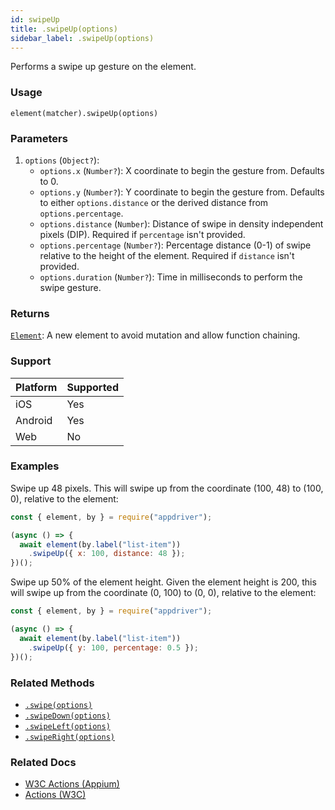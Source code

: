 ```yaml
---
id: swipeUp
title: .swipeUp(options)
sidebar_label: .swipeUp(options)
---
```


Performs a swipe up gesture on the element.

### Usage

```text
element(matcher).swipeUp(options)
```

### Parameters

1. `options` (`Object?`):
    - `options.x` (`Number?`): X coordinate to begin the gesture from. Defaults to 0.
    - `options.y` (`Number?`): Y coordinate to begin the gesture from. Defaults to either `options.distance` or the derived distance from `options.percentage`.
    - `options.distance` (`Number`): Distance of swipe in density independent pixels (DIP). Required if `percentage` isn't provided.
    - `options.percentage` (`Number?`): Percentage distance (0-1) of swipe relative to the height of the element. Required if `distance` isn't provided. 
    - `options.duration` (`Number?`): Time in milliseconds to perform the swipe gesture.

### Returns

[`Element`](../element.md): A new element to avoid mutation and allow function chaining.

### Support

| Platform | Supported |
| -------- | --------- |
| iOS      | Yes       |
| Android  | Yes       |
| Web      | No        |

### Examples

Swipe up 48 pixels. This will swipe up from the coordinate (100, 48) to (100, 0), relative to the element:

```javascript
const { element, by } = require("appdriver");

(async () => {
  await element(by.label("list-item"))
    .swipeUp({ x: 100, distance: 48 });
})();
```

Swipe up 50% of the element height. Given the element height is 200, this will swipe up from the coordinate (0, 100) to (0, 0), relative to the element:

```javascript
const { element, by } = require("appdriver");

(async () => {
  await element(by.label("list-item"))
    .swipeUp({ y: 100, percentage: 0.5 });
})();
```

### Related Methods

- [`.swipe(options)`](./swipe.md)
- [`.swipeDown(options)`](./swipeDown.md)
- [`.swipeLeft(options)`](./swipeLeft.md)
- [`.swipeRight(options)`](./swipeRight.md)

### Related Docs

- [W3C Actions (Appium)](http://appium.io/docs/en/commands/interactions/actions/)
- [Actions (W3C)](https://www.w3.org/TR/webdriver/#actions)
